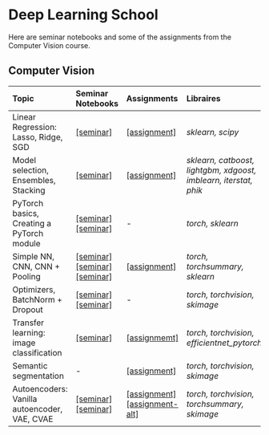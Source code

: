 # Deep Learning School

Here are seminar notebooks and some of the assignments from the Computer Vision course.

## Computer Vision

| Topic | Seminar Notebooks | Assignments | Libraires |
| :--- | :--- | :--- | :--- |
| Linear Regression: Lasso, Ridge, SGD | [[seminar]](https://github.com/WanomiR/Deep-Learning-School/blob/main/Computer%20Vision/seminars/%5Bseminar%5Dlinreg_regularization.ipynb) | [[assignment]](https://github.com/WanomiR/Deep-Learning-School/blob/main/Computer%20Vision/assignments/%5Bhw%5Dlinear_models.ipynb) | *sklearn, scipy* |
| Model selection, Ensembles, Stacking | [[seminar]](https://github.com/WanomiR/Deep-Learning-School/blob/main/Computer%20Vision/seminars/%5Bseminar%5Dmodel_selection_ensembles.ipynb) | [[assignment]](https://github.com/WanomiR/Deep-Learning-School/blob/main/Computer%20Vision/assignments/%5Bhw%5Dkaggle.ipynb) | *sklearn, catboost, lightgbm, xdgoost, imblearn, iterstat, phik* |
| PyTorch basics, Creating a PyTorch module | [[seminar]](https://github.com/WanomiR/Deep-Learning-School/blob/main/Computer%20Vision/seminars/%5Bseminar%5Dpytorch_basics.ipynb) [[seminar]](https://github.com/WanomiR/Deep-Learning-School/blob/main/Computer%20Vision/seminars/%5Bseminar%5Dcreating_module.ipynb) | - | *torch, sklearn* |
| Simple NN, CNN, CNN + Pooling | [[seminar]](https://github.com/WanomiR/Deep-Learning-School/blob/main/Computer%20Vision/seminars/%5Bseminar%5Dpytorch_simple_NN.ipynb) [[seminar]](https://github.com/WanomiR/Deep-Learning-School/blob/main/Computer%20Vision/seminars/%5Bseminar%5Dconvnet_pytorch.ipynb) [[seminar]](https://github.com/WanomiR/Deep-Learning-School/blob/main/Computer%20Vision/seminars/%5Bseminar%5Dconvolution_pooling.ipynb) | [[assignment]](https://github.com/WanomiR/Deep-Learning-School/blob/main/Computer%20Vision/assignments/%5Bhw%5Ddense_cnn.ipynb) | *torch, torchsummary, sklearn* |
| Optimizers, BatchNorm + Dropout | [[seminar]](https://github.com/WanomiR/Deep-Learning-School/blob/main/Computer%20Vision/seminars/%5Bseminar%5Dpytorch_optimizers.ipynb) [[seminar]](https://github.com/WanomiR/Deep-Learning-School/blob/main/Computer%20Vision/seminars/%5Bseminar%5Dpytorch_bn_dropout.ipynb) | - | *torch, torchvision, skimage* |
| Transfer learning: image classification | [[seminar]](https://github.com/WanomiR/Deep-Learning-School/blob/main/Computer%20Vision/seminars/%5Bseminar%5Dtransfer_learning_%5Bremastered_2021%5D.ipynb) | [[assignmemt]](https://github.com/WanomiR/Deep-Learning-School/blob/main/Computer%20Vision/assignments/%5Bhw%5Dsimpsons_classification.ipynb) | *torch, torchvision, efficientnet_pytorch* |
| Semantic segmentation | - | [[assignment]](https://github.com/WanomiR/Deep-Learning-School/blob/main/Computer%20Vision/assignments/%5Bhw%5Dsemantic_segmentation.ipynb) | *torch, torchvision, skimage* |
| Autoencoders: Vanilla autoencoder, VAE, CVAE | [[seminar]](https://github.com/WanomiR/Deep-Learning-School/blob/main/Computer%20Vision/seminars/%5Bseminar%5Dgenerative_models_timeseries.ipynb) [[seminar]](https://github.com/WanomiR/Deep-Learning-School/blob/main/Computer%20Vision/seminars/%5Bseminar%5Dvae.ipynb) | [[assignment]](https://github.com/WanomiR/Deep-Learning-School/blob/main/Computer%20Vision/assignments/%5Bhw%5Dautoencoders.ipynb) [[assignment-alt]](https://github.com/WanomiR/Deep-Learning-School/blob/main/Computer%20Vision/assignments/%5Bhw%5Dautoencoders-alt-vae.ipynb) | *torch, torchvision, torchsummary, skimage* |
